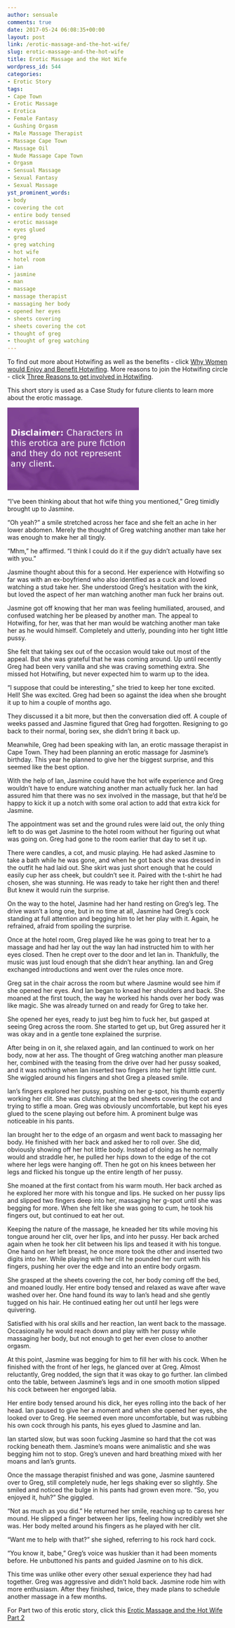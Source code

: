 ```yaml
---
author: sensuale
comments: true
date: 2017-05-24 06:08:35+00:00
layout: post
link: /erotic-massage-and-the-hot-wife/
slug: erotic-massage-and-the-hot-wife
title: Erotic Massage and the Hot Wife
wordpress_id: 544
categories:
- Erotic Story
tags:
- Cape Town
- Erotic Massage
- Erotica
- Female Fantasy
- Gushing Orgasm
- Male Massage Therapist
- Massage Cape Town
- Massage Oil
- Nude Massage Cape Town
- Orgasm
- Sensual Massage
- Sexual Fantasy
- Sexual Massage
yst_prominent_words:
- body
- covering the cot
- entire body tensed
- erotic massage
- eyes glued
- greg
- greg watching
- hot wife
- hotel room
- ian
- jasmine
- man
- massage
- massage therapist
- massaging her body
- opened her eyes
- sheets covering
- sheets covering the cot
- thought of greg
- thought of greg watching
---
```


To find out more about Hotwifing as well as the benefits - click [Why Women would Enjoy and Benefit Hotwifing](http://www.yourtango.com/experts/mr-mike-hatcher/why-women-would-enjoy-and-benefit-hotwifing). More reasons to join the Hotwifing circle - click [Three Reasons to get involved in Hotwifing](http://www.swingerlifestyle.com/3-reasons-to-get-involved-in-hotwifing/).

This short story is used as a Case Study for future clients to learn more about the erotic massage.

![erotica](/images/posts/disclaimer.png)

“I’ve been thinking about that hot wife thing you mentioned,” Greg timidly brought up to Jasmine.

“Oh yeah?” a smile stretched across her face and she felt an ache in her lower abdomen. Merely the thought of Greg watching another man take her was enough to make her all tingly.

“Mhm,” he affirmed. “I think I could do it if the guy didn’t actually have sex with you.”

Jasmine thought about this for a second. Her experience with Hotwifing so far was with an ex-boyfriend who also identified as a cuck and loved watching a stud take her. She understood Greg’s hesitation with the kink, but loved the aspect of her man watching another man fuck her brains out.

Jasmine got off knowing that her man was feeling humiliated, aroused, and confused watching her be pleased by another man. The appeal to Hotwifing, for her, was that her man would be watching another man take her as he would himself. Completely and utterly, pounding into her tight little pussy.

She felt that taking sex out of the occasion would take out most of the appeal. But she was grateful that he was coming around. Up until recently Greg had been very vanilla and she was craving something extra. She missed hot Hotwifing, but never expected him to warm up to the idea.

“I suppose that could be interesting,” she tried to keep her tone excited. Hell! She was excited. Greg had been so against the idea when she brought it up to him a couple of months ago.

They discussed it a bit more, but then the conversation died off. A couple of weeks passed and Jasmine figured that Greg had forgotten. Resigning to go back to their normal, boring sex, she didn’t bring it back up.

Meanwhile, Greg had been speaking with Ian, an erotic massage therapist in Cape Town. They had been planning an erotic massage for Jasmine’s birthday. This year he planned to give her the biggest surprise, and this seemed like the best option.

With the help of Ian, Jasmine could have the hot wife experience and Greg wouldn’t have to endure watching another man actually fuck her. Ian had assured him that there was no sex involved in the massage, but that he’d be happy to kick it up a notch with some oral action to add that extra kick for Jasmine.

The appointment was set and the ground rules were laid out, the only thing left to do was get Jasmine to the hotel room without her figuring out what was going on. Greg had gone to the room earlier that day to set it up.

There were candles, a cot, and music playing. He had asked Jasmine to take a bath while he was gone, and when he got back she was dressed in the outfit he had laid out. She skirt was just short enough that he could easily cup her ass cheek, but couldn’t see it. Paired with the t-shirt he had chosen, she was stunning. He was ready to take her right then and there! But knew it would ruin the surprise.

On the way to the hotel, Jasmine had her hand resting on Greg’s leg. The drive wasn’t a long one, but in no time at all, Jasmine had Greg’s cock standing at full attention and begging him to let her play with it. Again, he refrained, afraid from spoiling the surprise.

Once at the hotel room, Greg played like he was going to treat her to a massage and had her lay out the way Ian had instructed him to with her eyes closed. Then he crept over to the door and let Ian in. Thankfully, the music was just loud enough that she didn’t hear anything. Ian and Greg exchanged introductions and went over the rules once more.

Greg sat in the chair across the room but where Jasmine would see him if she opened her eyes. And Ian began to knead her shoulders and back. She moaned at the first touch, the way he worked his hands over her body was like magic. She was already turned on and ready for Greg to take her.

She opened her eyes, ready to just beg him to fuck her, but gasped at seeing Greg across the room. She started to get up, but Greg assured her it was okay and in a gentle tone explained the surprise.

After being in on it, she relaxed again, and Ian continued to work on her body, now at her ass. The thought of Greg watching another man pleasure her, combined with the teasing from the drive over had her pussy soaked, and it was nothing when Ian inserted two fingers into her tight little cunt. She wiggled around his fingers and shot Greg a pleased smile.

Ian’s fingers explored her pussy, pushing on her g-spot, his thumb expertly working her clit. She was clutching at the bed sheets covering the cot and trying to stifle a moan. Greg was obviously uncomfortable, but kept his eyes glued to the scene playing out before him. A prominent bulge was noticeable in his pants.

Ian brought her to the edge of an orgasm and went back to massaging her body. He finished with her back and asked her to roll over. She did, obviously showing off her hot little body. Instead of doing as he normally would and straddle her, he pulled her hips down to the edge of the cot where her legs were hanging off. Then he got on his knees between her legs and flicked his tongue up the entire length of her pussy.

She moaned at the first contact from his warm mouth. Her back arched as he explored her more with his tongue and lips. He sucked on her pussy lips and slipped two fingers deep into her, massaging her g-spot until she was begging for more. When she felt like she was going to cum, he took his fingers out, but continued to eat her out.

Keeping the nature of the massage, he kneaded her tits while moving his tongue around her clit, over her lips, and into her pussy. Her back arched again when he took her clit between his lips and teased it with his tongue. One hand on her left breast, he once more took the other and inserted two digits into her. While playing with her clit he pounded her cunt with his fingers, pushing her over the edge and into an entire body orgasm.

She grasped at the sheets covering the cot, her body coming off the bed, and moaned loudly. Her entire body tensed and relaxed as wave after wave washed over her. One hand found its way to Ian’s head and she gently tugged on his hair. He continued eating her out until her legs were quivering.

Satisfied with his oral skills and her reaction, Ian went back to the massage. Occasionally he would reach down and play with her pussy while massaging her body, but not enough to get her even close to another orgasm.

At this point, Jasmine was begging for him to fill her with his cock. When he finished with the front of her legs, he glanced over at Greg. Almost reluctantly, Greg nodded, the sign that it was okay to go further. Ian climbed onto the table, between Jasmine’s legs and in one smooth motion slipped his cock between her engorged labia.

Her entire body tensed around his dick, her eyes rolling into the back of her head. Ian paused to give her a moment and when she opened her eyes, she looked over to Greg. He seemed even more uncomfortable, but was rubbing his own cock through his pants, his eyes glued to Jasmine and Ian.

Ian started slow, but was soon fucking Jasmine so hard that the cot was rocking beneath them. Jasmine’s moans were animalistic and she was begging him not to stop. Greg’s uneven and hard breathing mixed with her moans and Ian’s grunts.

Once the massage therapist finished and was gone, Jasmine sauntered over to Greg, still completely nude, her legs shaking ever so slightly. She smiled and noticed the bulge in his pants had grown even more. “So, you enjoyed it, huh?” She giggled.

“Not as much as you did.” He returned her smile, reaching up to caress her mound. He slipped a finger between her lips, feeling how incredibly wet she was. Her body melted around his fingers as he played with her clit.

“Want me to help with that?” she sighed, referring to his rock hard cock.

“You know it, babe,” Greg’s voice was huskier than it had been moments before. He unbuttoned his pants and guided Jasmine on to his dick.

This time was unlike other every other sexual experience they had had together. Greg was aggressive and didn’t hold back. Jasmine rode him with more enthusiasm. After they finished, twice, they made plans to schedule another massage in a few months.

For Part two of this erotic story, click this [Erotic Massage and the Hot Wife Part 2](/erotic-massage-and-the-hot-wife-part-2/)
